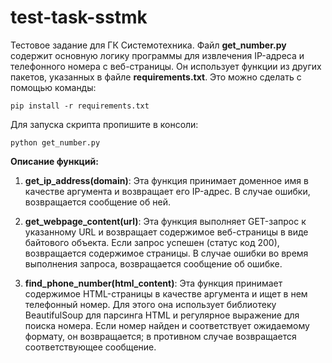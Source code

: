 # test-task-sstmk
Тестовое задание для ГК Системотехника.
Файл **get_number.py** содержит основную логику программы для извлечения IP-адреса и телефонного номера с веб-страницы. Он использует функции из других пакетов, указанных в файле **requirements.txt**.
Это можно сделать с помощью команды: 
```
pip install -r requirements.txt
```

Для запуска скрипта пропишите в консоли:
```
python get_number.py
```

**Описание функций:**
1. **get_ip_address(domain)**: Эта функция принимает доменное имя в качестве аргумента и возвращает его IP-адрес. В случае ошибки, возвращается сообщение об ней.

2. **get_webpage_content(url)**: Эта функция выполняет GET-запрос к указанному URL и возвращает содержимое веб-страницы в виде байтового объекта. Если запрос успешен (статус код 200), возвращается содержимое страницы. В случае ошибки во время выполнения запроса, возвращается сообщение об ошибке.

3. **find_phone_number(html_content)**: Эта функция принимает содержимое HTML-страницы в качестве аргумента и ищет в нем телефонный номер. Для этого она использует библиотеку BeautifulSoup для парсинга HTML и регулярное выражение для поиска номера. Если номер найден и соответствует ожидаемому формату, он возвращается; в противном случае возвращается соответствующее сообщение.
